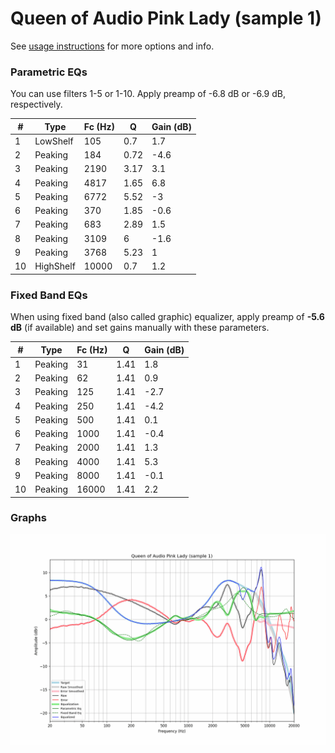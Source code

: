 # Queen of Audio Pink Lady (sample 1)
See [usage instructions](https://github.com/jaakkopasanen/AutoEq#usage) for more options and info.

### Parametric EQs
You can use filters 1-5 or 1-10. Apply preamp of -6.8 dB or -6.9 dB, respectively.

|   # | Type      |   Fc (Hz) |    Q |   Gain (dB) |
|-----|-----------|-----------|------|-------------|
|   1 | LowShelf  |       105 | 0.7  |         1.7 |
|   2 | Peaking   |       184 | 0.72 |        -4.6 |
|   3 | Peaking   |      2190 | 3.17 |         3.1 |
|   4 | Peaking   |      4817 | 1.65 |         6.8 |
|   5 | Peaking   |      6772 | 5.52 |        -3   |
|   6 | Peaking   |       370 | 1.85 |        -0.6 |
|   7 | Peaking   |       683 | 2.89 |         1.5 |
|   8 | Peaking   |      3109 | 6    |        -1.6 |
|   9 | Peaking   |      3768 | 5.23 |         1   |
|  10 | HighShelf |     10000 | 0.7  |         1.2 |

### Fixed Band EQs
When using fixed band (also called graphic) equalizer, apply preamp of **-5.6 dB** (if available) and set gains manually with these parameters.

|   # | Type    |   Fc (Hz) |    Q |   Gain (dB) |
|-----|---------|-----------|------|-------------|
|   1 | Peaking |        31 | 1.41 |         1.8 |
|   2 | Peaking |        62 | 1.41 |         0.9 |
|   3 | Peaking |       125 | 1.41 |        -2.7 |
|   4 | Peaking |       250 | 1.41 |        -4.2 |
|   5 | Peaking |       500 | 1.41 |         0.1 |
|   6 | Peaking |      1000 | 1.41 |        -0.4 |
|   7 | Peaking |      2000 | 1.41 |         1.3 |
|   8 | Peaking |      4000 | 1.41 |         5.3 |
|   9 | Peaking |      8000 | 1.41 |        -0.1 |
|  10 | Peaking |     16000 | 1.41 |         2.2 |

### Graphs
![](./Queen%20of%20Audio%20Pink%20Lady%20(sample%201).png)
